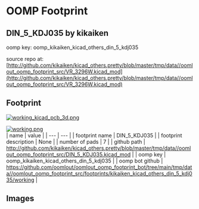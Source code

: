 # OOMP Footprint  
## DIN_5_KDJ035  by kikaiken  
  
oomp key: oomp_kikaiken_kicad_others_din_5_kdj035  
  
source repo at: [http://github.com/kikaiken/kicad_others.pretty/blob/master/tmp/data//oomlout_oomp_footprint_src/VR_3296W.kicad_mod](http://github.com/kikaiken/kicad_others.pretty/blob/master/tmp/data//oomlout_oomp_footprint_src/VR_3296W.kicad_mod)  
## Footprint  
  
[![working_kicad_pcb_3d.png](working_kicad_pcb_3d_600.png)](working_kicad_pcb_3d.png)  
  
[![working.png](working_600.png)](working.png)  
| name | value | 
| --- | --- | 
| footprint name | DIN_5_KDJ035 | 
| footprint description | None | 
| number of pads | 7 | 
| github path | http://github.com/kikaiken/kicad_others.pretty/blob/master/tmp/data//oomlout_oomp_footprint_src/DIN_5_KDJ035.kicad_mod | 
| oomp key | oomp_kikaiken_kicad_others_din_5_kdj035 | 
| oomp bot github | https://github.com/oomlout/oomlout_oomp_footprint_bot/tree/main/tmp/data//oomlout_oomp_footprint_src/footprints/kikaiken_kicad_others_din_5_kdj035/working | 
## Images  

